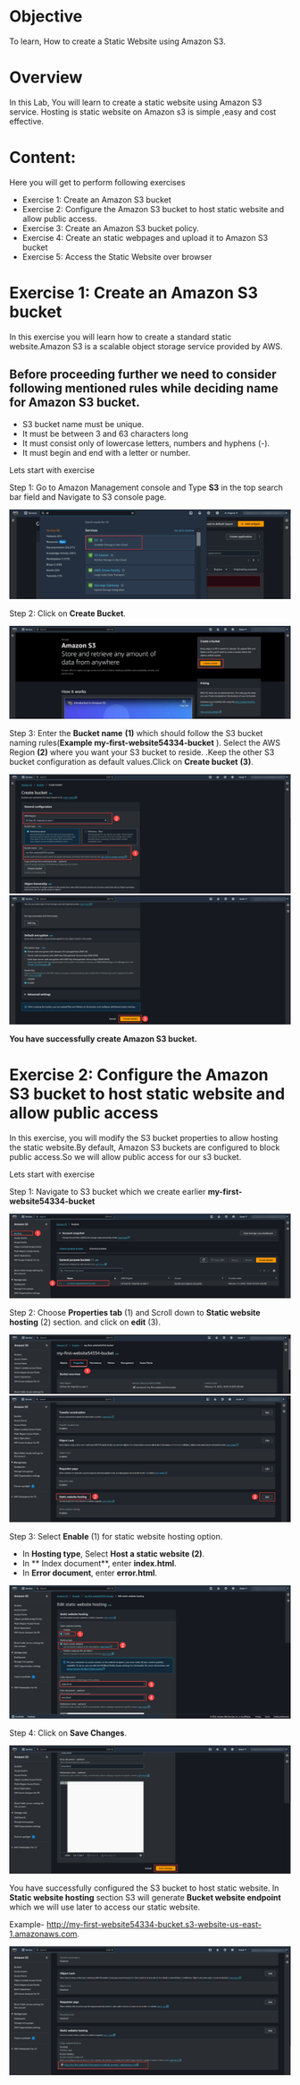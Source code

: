 # Objective
To learn, How to create a Static Website using Amazon S3.

# Overview
In this Lab, You will learn to create a static website using Amazon S3 service. Hosting is static website on Amazon s3 is simple ,easy and cost effective.

# Content:

Here you will get to perform following exercises
- Exercise 1: Create an Amazon S3 bucket
- Exercise 2: Configure the Amazon S3 bucket to host static website and allow public access.
- Exercise 3: Create an Amazon S3 bucket policy.
- Exercise 4: Create an static webpages and upload it to Amazon S3 bucket 
- Exercise 5: Access the Static Website over browser

# Exercise 1: Create an Amazon S3 bucket
In this exercise you will learn how to create a standard static website.Amazon S3 is a scalable object storage service provided by AWS.

## Before proceeding further we need to consider following mentioned rules while deciding name for Amazon S3 bucket.
- S3 bucket name must be unique.
- It must be between 3 and 63 characters long
- It must consist only of lowercase letters, numbers and hyphens (-).
- It must begin and end with a letter or number.

Lets start with exercise

Step  1: Go to Amazon Management console and Type **S3** in the top search bar field and Navigate to S3 console page.

![image](./images/1.png)

Step 2: Click on **Create Bucket**.

![Alt text](image.png)

Step 3: 
Enter the **Bucket name** **(1)** which should follow the S3 bucket naming rules(**Example my-first-website54334-bucket** ). Select the AWS Region **(2)** where you want your S3 bucket to reside.  .Keep the other S3 bucket configuration as default values.Click on **Create bucket** **(3)**.

![Alt text](image-3.png)
![Alt text](image-1.png)

**You have successfully create Amazon S3 bucket.**

# Exercise 2: Configure the Amazon S3 bucket to host static website and allow public access

In this exercise, you will modify the S3 bucket properties to allow hosting the static website.By default, Amazon S3 buckets are configured to block public access.So we will allow public access for our s3 bucket.

Lets start with exercise

Step 1: Navigate to S3 bucket which we create earlier **my-first-website54334-bucket**

![Alt text](image-5.png)

Step 2: Choose **Properties tab** (1) and Scroll down to **Static website hosting** (2) section. and click on **edit** (3).

![Alt text](image-8.png)
![Alt text](image-7.png)

Step 3: Select **Enable** (1) for static website hosting option.

- In **Hosting type**, Select **Host a static website (2)**.
- In ** Index document**, enter **index.html**.
- In **Error document**, enter **error.html**.

![Alt text](image-10.png)

Step 4: Click on **Save Changes**.

![Alt text](image-11.png)

You have successfully configured the S3 bucket to host static website. In **Static website hosting** section S3 will generate **Bucket website endpoint** which we will use later to access our static website.

 Example- http://my-first-website54334-bucket.s3-website-us-east-1.amazonaws.com.

![Alt text](image-12.png)

